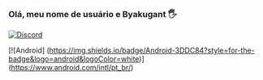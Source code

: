 ### Olá, meu nome de usuário e Byakugant 🖐

[![Discord](https://img.shields.io/badge/Discord-7289DA?style=for-the-badge&logo=discord&logoColor=white)](https://discord.com/invite/PMHPwmEF)

[![Android]
(https://img.shields.io/badge/Android-3DDC84?style=for-the-badge&logo=android&logoColor=white)]
(https://www.android.com/intl/pt_br/)
